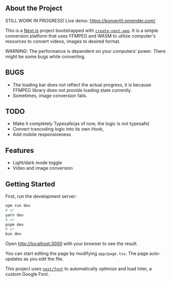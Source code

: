 ## About the Project

STILL WORK IN PROGRESS!
Live demo: https://konvertit.onrender.com/

This is a [Next.js](https://nextjs.org/) project bootstrapped with [`create-next-app`](https://github.com/vercel/next.js/tree/canary/packages/create-next-app).
It is a simple conversion platform that uses FFMPEG and WASM to utilize computer's resources to convert videos, images to desired format. 

WARNING:
The performance is dependent on your computers' power.
There might be some bugs while converting.
## BUGS
- The loading bar does not reflect the actual progress, it is because FFMPEG library does not provide loading state currently.
- Sometimes, image conversion fails.

## TODO
- Make it completely Typesafe(as of now, the logic is not typesafe)
- Convert trancoding logic into its own Hook,
- Add mobile responsiveness


## Features

- Light/dark mode toggle
- Video and image conversion



## Getting Started

First, run the development server:

```bash
npm run dev
# or
yarn dev
# or
pnpm dev
# or
bun dev
```

Open [http://localhost:3000](http://localhost:3000) with your browser to see the result.

You can start editing the page by modifying `app/page.tsx`. The page auto-updates as you edit the file.

This project uses [`next/font`](https://nextjs.org/docs/basic-features/font-optimization) to automatically optimize and load Inter, a custom Google Font.
